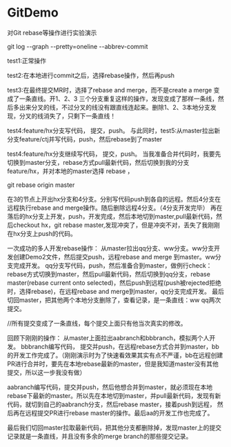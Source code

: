 # GitDemo
对Git rebase等操作进行实验演示



git log --graph --pretty=oneline --abbrev-commit
 

test1:正常操作

test2:在本地进行commit之后，选择rebase操作，然后再push

test3:在最终提交MR时，选择了rebase and merge，而不是create a merge   变成了一条直线。开1、2、3 三个分支重复这样的操作，发现变成了那样一条线，然后多出来分叉的线，不过分叉的线没有跟直线连起来。删除1、2、3本地分支发现，分叉的线消失了，只剩下一条直线！


test4:feature/hx分支写代码， 提交，push。     与此同时，test5:从master拉出新分支feature/ctj并写代码，push，然后rebase到了master

test4:feature/hx分支继续写代码， 提交，push。 当我准备合并代码时，我要先切换到master分支，rebase方式pull最新代码，然后切换到我的分支feature/hx，并对本地的master选择 rebase ，





git rebase origin master

在3的节点上开出hx分支和4分支。分别写代码push到各自的远程。然后4分支在远程执行rebase and merge操作。随后删除远程4分支。（4分支开发完毕）
再在落后的hx分支上开发，push，开发完成，然后本地切到master,pull最新代码，然后checkout hx，git rebase master,发现冲突了，但是冲突不对，丢失了我刚刚在hx分支上push的代码。



一次成功的多人开发rebase操作：
从master拉出qq分支、ww分支。ww分支开发创建Demo2文件，然后提交push，远程rebase and merge 到master。ww分支完成开发。
qq分支写代码，push，然后准备合到master，做例行check：rebase方式切换到master，然后pull最新代码，然后切换到qq分支，rebase master(rebase current onto selected)，然后push到远程(push被rejected拒绝时，选择rebase)，在远程rebase and merge到master，qq分支完成开发。
最后切回master，把其他两个本地分支删除了，查看记录，是一条直线：ww qq两次提交。






//所有提交变成了一条直线，每个提交上面只有他当次真实的修改。

回顾下刚刚的操作：
从master上面拉出aabranch和bbbranch，模拟两个人开发。
bbbranch编写代码， 提交并push，在远程rebase方式合并到master，bb的开发工作完成了。（刚刚演示时为了快速看效果其实有点不严谨，bb在远程创建PR进行合并时，要先在本地rebase最新的master，但是我知道master没有其他提交，所以这一步我没有做）

aabranch编写代码，提交并push，然后他想合并到master，就必须现在本地rebase下最新的master。所以先在本地切到master，并pull最新代码，发现有新代码，就切到自己的aabranch分支，然后rebase master，接着push到远程，
然后再在远程提交PR进行rebase master的操作。最后aa的开发工作也完成了。

最后我们切回master拉取最新代码，把其他分支都删除掉，发现master上的提交记录就是一条直线，并且没有多余的merge branch的那些提交记录。
